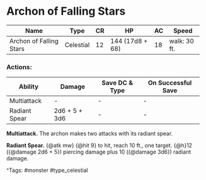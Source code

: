 # Archon of Falling Stars

| Name | Type | CR | HP | AC | Speed |
|------|------|----|----|----|-------|
| Archon of Falling Stars | Celestial | 12 | 144 (17d8 + 68) | 18 | walk: 30 ft. |

### Actions:

| Ability | Damage | Save DC & Type | On Successful Save |
|---------|--------|----------------|--------------------|
| Multiattack | - | - | - |
| Radiant Spear | 2d6 + 5 + 3d6 | - | - |


**Multiattack.** The archon makes two attacks with its radiant spear.

**Radiant Spear.** {@atk mw} {@hit 9} to hit, reach 10 ft., one target. {@h}12 ({@damage 2d6 + 5}) piercing damage plus 10 ({@damage 3d6}) radiant damage.

^Tags: #monster #type_celestial